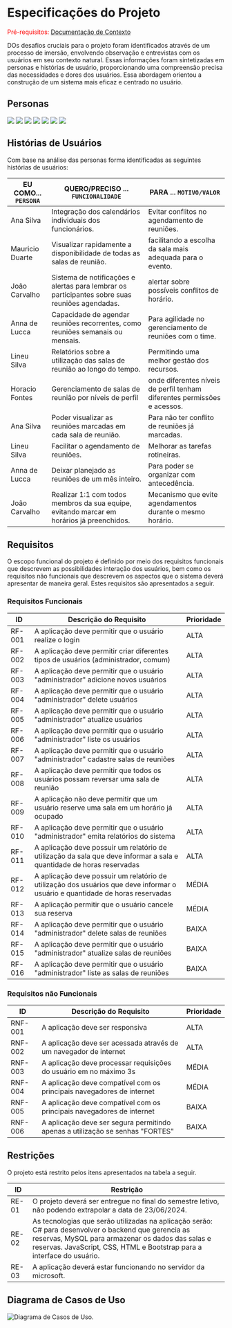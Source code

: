 # Especificações do Projeto

<span style="color:red">Pré-requisitos: <a href="1-Documentação de Contexto.md"> Documentação de Contexto</a></span>

DOs desafios cruciais para o projeto foram identificados através de um processo de imersão, envolvendo observação e entrevistas com os usuários em seu contexto natural. Essas informações foram sintetizadas em personas e histórias de usuário, proporcionando uma compreensão precisa das necessidades e dores dos usuários. Essa abordagem orientou a construção de um sistema mais eficaz e centrado no usuário.



## Personas

<img src="ana silva.PNG"/>
<img src="anna de.PNG"/>
<img src="enzo.PNG"/>
<img src="horacio.PNG"/>
<img src="joao carvalho.PNG"/>
<img src="lineu.PNG"/>
<img src="Mauricio duarte.PNG"/>

## Histórias de Usuários

Com base na análise das personas forma identificadas as seguintes histórias de usuários:

|EU COMO... `PERSONA`| QUERO/PRECISO ... `FUNCIONALIDADE`                                     |PARA ... `MOTIVO/VALOR`                 |
|--------------------|------------------------------------------------------------------------|----------------------------------------|
|Ana Silva           | Integração dos calendários individuais dos funcionários.               | Evitar conflitos no agendamento de reuniões.               |
|Mauricio Duarte     | Visualizar rapidamente a disponibilidade de todas as salas de reunião. | facilitando a escolha da sala mais adequada para o evento. |
|João Carvalho       | Sistema de notificações e alertas para lembrar os participantes sobre suas reuniões agendadas.  | alertar sobre possíveis conflitos de horário. |
|Anna de Lucca       | Capacidade de agendar reuniões recorrentes, como reuniões semanais ou mensais. | Para agilidade no gerenciamento de reuniões com o time. |
|Lineu Silva         | Relatórios sobre a utilização das salas de reunião ao longo do tempo.  | Permitindo uma melhor gestão dos recursos. |
|Horacio Fontes | Gerenciamento de salas de reunião por níveis de perfil                 | onde diferentes níveis de perfil tenham diferentes permissões e acessos. |
|Ana Silva           | Poder visualizar as reuniões marcadas em cada sala de reunião.         | Para não ter conflito de reuniões já marcadas. | 
|Lineu Silva         | Facilitar o agendamento de reuniões.                                   | Melhorar as tarefas rotineiras.
|Anna de Lucca       | Deixar planejado as reuniões de um mês inteiro.                        | Para poder se organizar com antecedência. |
|João Carvalho       | Realizar 1:1 com todos membros da sua equipe, evitando marcar em horários já preenchidos. | Mecanismo que evite agendamentos durante o mesmo horário. |

## Requisitos

O escopo funcional do projeto é definido por meio dos requisitos funcionais que descrevem as possibilidades interação dos usuários, bem como os requisitos não funcionais que descrevem os aspectos que o sistema deverá apresentar de maneira geral. Estes requisitos são apresentados a seguir.


### Requisitos Funcionais

|ID    | Descrição do Requisito  | Prioridade |
|------|-----------------------------------------|----|
|RF-001| A aplicação deve permitir que o usuário realize o login | ALTA | 
|RF-002| A aplicação deve permitir criar diferentes tipos de usuários (administrador, comum)   | ALTA |
|RF-003| A aplicação deve permitir que o usuário "administrador" adicione novos usuários   | ALTA |
|RF-004| A aplicação deve permitir que o usuário "administrador" delete usuários   | ALTA |
|RF-005| A aplicação deve permitir que o usuário "administrador" atualize usuários   | ALTA |
|RF-006| A aplicação deve permitir que o usuário "administrador" liste os usuários   | ALTA |
|RF-007| A aplicação deve permitir que o usuário "administrador" cadastre salas de reuniões   | ALTA |
|RF-008| A aplicação deve permitir que todos os usuários possam reversar uma sala de reunião   | ALTA |
|RF-009| A aplicação não deve permitir que um usuário reserve uma sala em um horário já ocupado   | ALTA |
|RF-010| A aplicação deve permitir que o usuário "administrador" emita relatórios do sistema   | ALTA |
|RF-011| A aplicação deve possuir um relatório de utilização da sala que deve informar a sala e quantidade de horas reservadas   | ALTA |
|RF-012| A aplicação deve possuir um relatório de utilização dos usuários que deve informar o usuário e quantidade de horas reservadas   | MÉDIA |
|RF-013| A aplicação permitir que o usuário cancele sua reserva   | MÉDIA |
|RF-014| A aplicação deve permitir que o usuário "administrador" delete salas de reuniões   | BAIXA |
|RF-015| A aplicação deve permitir que o usuário "administrador" atualize salas de reuniões   | BAIXA |
|RF-016| A aplicação deve permitir que o usuário "administrador" liste as salas de reuniões   | BAIXA |

### Requisitos não Funcionais

|ID     | Descrição do Requisito  |Prioridade |
|-------|-------------------------|----|
|RNF-001| A aplicação deve ser responsiva | ALTA | 
|RNF-002| A aplicação deve ser acessada através de um navegador de internet |  ALTA | 
|RNF-003| A aplicação deve processar requisições do usuário em no máximo 3s |  MÉDIA | 
|RNF-004| A aplicação deve compatível com os principais navegadores de internet |  MÉDIA | 
|RNF-005| A aplicação deve compatível com os principais navegadores de internet |  BAIXA | 
|RNF-006| A aplicação deve ser segura permitindo apenas a utilização se senhas "FORTES" |  BAIXA | 


## Restrições

O projeto está restrito pelos itens apresentados na tabela a seguir.

|ID| Restrição                                             |
|--|-------------------------------------------------------|
|RE-01| O projeto deverá ser entregue no final do semestre letivo, não podendo extrapolar a data de 23/06/2024. |
|RE-02| As tecnologias que serão utilizadas na aplicação serão: C# para desenvolver o backend que gerencia as reservas, MySQL para armazenar os dados das salas e reservas. JavaScript, CSS, HTML e Bootstrap para a interface do usuário. |
|RE-03| A aplicação deverá estar funcionando no servidor da microsoft. |


## Diagrama de Casos de Uso

<img src="./img/UML_caso_uso.png" alt="Diagrama de Casos de Uso." />
